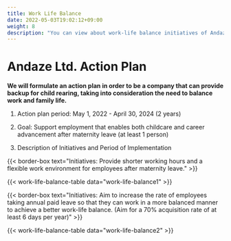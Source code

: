 ```yaml
---
title: Work Life Balance
date: 2022-05-03T19:02:12+09:00
weight: 8
description: "You can view about work-life balance initiatives of Andaze Ltd."
---
```

# Andaze Ltd. Action Plan

**We will formulate an action plan in order to be a company that can provide backup for child rearing, taking into consideration the need to balance work and family life.**

1. Action plan period: May 1, 2022 - April 30, 2024 (2 years)

2. Goal: Support employment that enables both childcare and career advancement after maternity leave (at least 1 person)

3. Description of Initiatives and Period of Implementation

{{< border-box text="Initiatives: Provide shorter working hours and a flexible work environment for employees after maternity leave." >}}

{{< work-life-balance-table data="work-life-balance1" >}}

{{< border-box text="Initiatives: Aim to increase the rate of employees taking annual paid leave so that they can work in a more balanced manner to achieve a better work-life balance. (Aim for a 70% acquisition rate of at least 6 days per year)" >}}

{{< work-life-balance-table data="work-life-balance2" >}}
